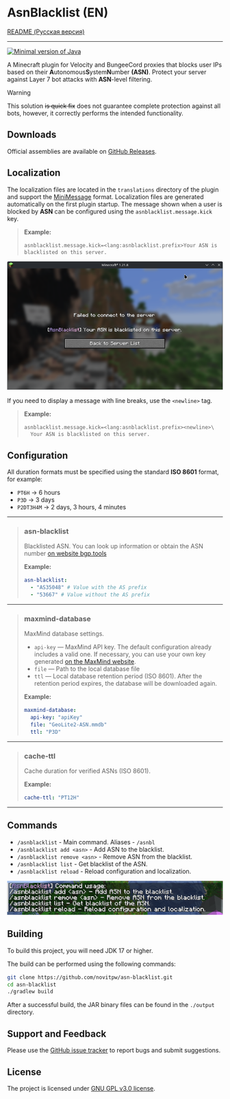 # AsnBlacklist (EN)

[README (Русская версия)](./README.md)

---

[![Minimal version of Java](https://img.shields.io/badge/Java-17%2B-blue?logo=openjdk)](https://openjdk.org/projects/jdk/17/)

A Minecraft plugin for Velocity and BungeeCord proxies that blocks user IPs based on their **A**utonomous**S**ystem**N**umber **(ASN)**.
Protect your server against Layer 7 bot attacks with **ASN**-level filtering.

> [!WARNING]  
> This solution ~~is quick fix~~ does not guarantee complete protection against all bots,
> however, it correctly performs the intended functionality.

## Downloads

Official assemblies are available on [GitHub Releases](https://github.com/novitpw/asn-blacklist/releases).

## Localization

The localization files are located in the `translations` directory of the plugin and support the [MiniMessage](https://docs.advntr.dev/minimessage/format.html) format.
Localization files are generated automatically on the first plugin startup.
The message shown when a user is blocked by **ASN** can be configured using the `asnblacklist.message.kick` key.
> **Example:**
>
> ```properties
> asnblacklist.message.kick=<lang:asnblacklist.prefix>Your ASN is blacklisted on this server.
> ```
>

[![Disconnect reason](images/disconnect_reason_en.png)](images/disconnect_reason_en.png)

If you need to display a message with line breaks, use the `<newline>` tag.
> **Example:**
>
> ```properties
> asnblacklist.message.kick=<lang:asnblacklist.prefix><newline>\
>   Your ASN is blacklisted on this server.
> ```

## Configuration

All duration formats must be specified using the standard **ISO 8601** format, for example:

- `PT6H` → 6 hours
- `P3D` → 3 days
- `P2DT3H4M` → 2 days, 3 hours, 4 minutes

---

> ### asn-blacklist
>
> Blacklisted ASN. You can look up information or obtain the ASN number [on website bgp.tools](https://bgp.tools/)
>
> **Example:**
>
> ```yaml
> asn-blacklist:
>   - "AS35048" # Value with the AS prefix
>   - "53667" # Value without the AS prefix
> ```

---

> ### maxmind-database
>
> MaxMind database settings.
>
> - `api-key` — MaxMind API key. The default configuration already includes a valid one. If necessary, you can use your own key generated [on the MaxMind website](https://www.maxmind.com/en/accounts/current/license-key).
> - `file` — Path to the local database file
> - `ttl` — Local database retention period (ISO 8601). After the retention period expires, the database will be downloaded again.
>
> **Example:**
>
> ```yaml
> maxmind-database:
>   api-key: "apiKey"
>   file: "GeoLite2-ASN.mmdb"
>   ttl: "P3D"
> ```

---

> ### cache-ttl
>
> Cache duration for verified ASNs (ISO 8601).
>
> **Example:**
>
> ```yaml
> cache-ttl: "PT12H"
> ```

---

## Commands

- `/asnblacklist` - Main command. Aliases - `/asnbl`
- `/asnblacklist add <asn>` - Add ASN to the blacklist.
- `/asnblacklist remove <asn>` - Remove ASN from the blacklist.
- `/asnblacklist list` - Get blacklist of the ASN.
- `/asnblacklist reload` - Reload configuration and localization.

[![Commands](images/commands_en.png)](images/commands_en.png)


## Building

To build this project, you will need JDK 17 or higher.

The build can be performed using the following commands:

```bash
git clone https://github.com/novitpw/asn-blacklist.git 
cd asn-blacklist
./gradlew build
```

After a successful build, the JAR binary files can be found in the `./output` directory.

## Support and Feedback

Please use the [GitHub issue tracker](https://github.com/novitpw/ans-blacklist/issues) to report bugs and submit suggestions.

## License

The project is licensed under [GNU GPL v3.0 license](./LICENSE).
